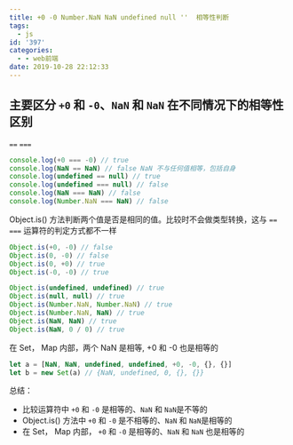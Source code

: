 ```yaml
---
title: +0 -0 Number.NaN NaN undefined null ''  相等性判断
tags:
  - js
id: '397'
categories:
  - - web前端
date: 2019-10-28 22:12:33
---
```


## 主要区分 `+0` 和 `-0`、`NaN` 和 `NaN` 在不同情况下的相等性区别

`==` `===`

```js
console.log(+0 === -0) // true
console.log(NaN == NaN) // false NaN 不与任何值相等，包括自身
console.log(undefined == null) // true
console.log(undefined === null) // false
console.log(NaN === NaN) // false
console.log(Number.NaN === NaN) // false
```

Object.is() 方法判断两个值是否是相同的值。比较时不会做类型转换，这与 `==` `===` 运算符的判定方式都不一样

```js
Object.is(+0, -0) // false
Object.is(0, -0) // false
Object.is(0, +0) // true
Object.is(-0, -0) // true

Object.is(undefined, undefined) // true
Object.is(null, null) // true
Object.is(Number.NaN, Number.NaN) // true
Object.is(Number.NaN, NaN) // true
Object.is(NaN, NaN) // true
Object.is(NaN, 0 / 0) // true
```

在 Set， Map 内部，两个 NaN 是相等, +0 和 -0 也是相等的

```js
let a = [NaN, NaN, undefined, undefined, +0, -0, {}, {}]
let b = new Set(a) // {NaN, undefined, 0, {}, {}}
```

总结：

- 比较运算符中 `+0` 和 `-0` 是相等的、`NaN` 和 `NaN`是不等的
- Object.is() 方法中 `+0` 和 `-0` 是不相等的、`NaN` 和 `NaN`是相等的
- 在 Set， Map 内部， `+0` 和 `-0` 是相等的、`NaN` 和 `NaN` 也是相等的
